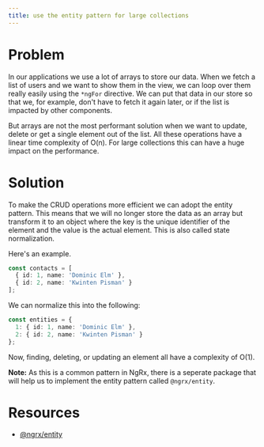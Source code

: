 ```yaml
---
title: use the entity pattern for large collections
---
```


# Problem

In our applications we use a lot of arrays to store our data. When we fetch a list of users and we want to show them in the view, we can loop over them really easily using the `*ngFor` directive. We can put that data in our store so that we, for example, don't have to fetch it again later, or if the list is impacted by other components.

But arrays are not the most performant solution when we want to update, delete or get a single element out of the list. All these operations have a linear time complexity of O(n). For large collections this can have a huge impact on the performance.

# Solution

To make the CRUD operations more efficient we can adopt the entity pattern. This means that we will no longer store the data as an array but transform it to an object where the key is the unique identifier of the element and the value is the actual element. This is also called state normalization.

Here's an example.

```ts
const contacts = [
  { id: 1, name: 'Dominic Elm' },
  { id: 2, name: 'Kwinten Pisman' }
];
```

We can normalize this into the following:

```ts
const entities = {
  1: { id: 1, name: 'Dominic Elm' },
  2: { id: 2, name: 'Kwinten Pisman' }
};
```

Now, finding, deleting, or updating an element all have a complexity of O(1).

**Note:** As this is a common pattern in NgRx, there is a seperate package that will help us to implement the entity pattern called `@ngrx/entity`.

# Resources

- [@ngrx/entity](https://github.com/ngrx/platform/tree/master/docs/entity)
